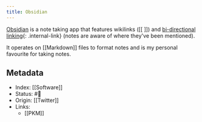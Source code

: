 ```yaml
---
title: Obsidian
---
```


[Obsidian](https://obsidian.md) is a note taking app that features wikilinks (\[\[ \]\]) and [bi-directional linking](/bi-directional-links){: .internal-link} (notes are aware of where they've been mentioned).

It operates on [[Markdown]] files to format notes and is my personal favourite for taking notes.

## Metadata
- Index: [[Software]]
- Status: #🌱 
- Origin: [[Twitter]]
- Links:
	- [[PKM]]